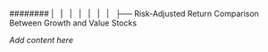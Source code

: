 ######## |   |   |   |   |   |   |   ├── Risk-Adjusted Return Comparison Between Growth and Value Stocks

*Add content here*